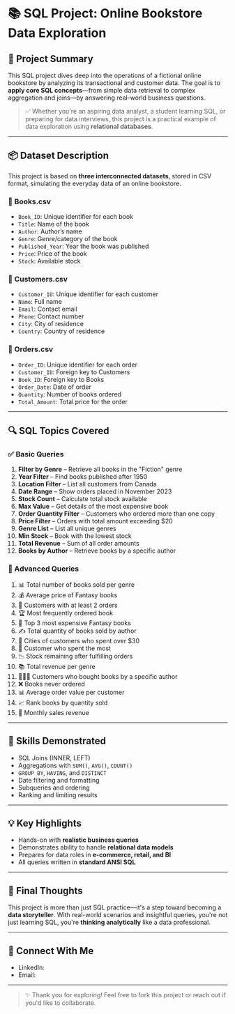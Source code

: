 # 📚 SQL Project: Online Bookstore Data Exploration

## 🧠 Project Summary

This SQL project dives deep into the operations of a fictional online bookstore by analyzing its transactional and customer data. The goal is to **apply core SQL concepts**—from simple data retrieval to complex aggregation and joins—by answering real-world business questions.

> ✅ Whether you're an aspiring data analyst, a student learning SQL, or preparing for data interviews, this project is a practical example of data exploration using **relational databases**.

---

## 📦 Dataset Description

This project is based on **three interconnected datasets**, stored in CSV format, simulating the everyday data of an online bookstore.

### 📘 Books.csv
- `Book_ID`: Unique identifier for each book  
- `Title`: Name of the book  
- `Author`: Author’s name  
- `Genre`: Genre/category of the book  
- `Published_Year`: Year the book was published  
- `Price`: Price of the book  
- `Stock`: Available stock

### 👤 Customers.csv
- `Customer_ID`: Unique identifier for each customer  
- `Name`: Full name  
- `Email`: Contact email  
- `Phone`: Contact number  
- `City`: City of residence  
- `Country`: Country of residence

### 🛒 Orders.csv
- `Order_ID`: Unique identifier for each order  
- `Customer_ID`: Foreign key to Customers  
- `Book_ID`: Foreign key to Books  
- `Order_Date`: Date of order  
- `Quantity`: Number of books ordered  
- `Total_Amount`: Total price for the order

---

## 🔍 SQL Topics Covered

### ✅ Basic Queries

1. **Filter by Genre** – Retrieve all books in the "Fiction" genre  
2. **Year Filter** – Find books published after 1950  
3. **Location Filter** – List all customers from Canada  
4. **Date Range** – Show orders placed in November 2023  
5. **Stock Count** – Calculate total stock available  
6. **Max Value** – Get details of the most expensive book  
7. **Order Quantity Filter** – Customers who ordered more than one copy  
8. **Price Filter** – Orders with total amount exceeding $20  
9. **Genre List** – List all unique genres  
10. **Min Stock** – Book with the lowest stock  
11. **Total Revenue** – Sum of all order amounts  
12. **Books by Author** – Retrieve books by a specific author  

### 🔬 Advanced Queries

1. 📊 Total number of books sold per genre  
2. 💰 Average price of Fantasy books  
3. 🧾 Customers with at least 2 orders  
4. 🏆 Most frequently ordered book  
5. 🎯 Top 3 most expensive Fantasy books  
6. ✍️ Total quantity of books sold by author  
7. 📍 Cities of customers who spent over $30  
8. 💸 Customer who spent the most  
9. 📉 Stock remaining after fulfilling orders  
10. 📚 Total revenue per genre  
11. 🧑‍🤝‍🧑 Customers who bought books by a specific author  
12. ❌ Books never ordered  
13. 📊 Average order value per customer  
14. 📈 Rank books by quantity sold  
15. 📅 Monthly sales revenue

---

## 🚀 Skills Demonstrated

- SQL Joins (INNER, LEFT)
- Aggregations with `SUM()`, `AVG()`, `COUNT()`
- `GROUP BY`, `HAVING`, and `DISTINCT`
- Date filtering and formatting
- Subqueries and ordering
- Ranking and limiting results

---

## 💡 Key Highlights

- Hands-on with **realistic business queries**
- Demonstrates ability to handle **relational data models**
- Prepares for data roles in **e-commerce, retail, and BI**
- All queries written in **standard ANSI SQL**

---

## 🌟 Final Thoughts

This project is more than just SQL practice—it's a step toward becoming a **data storyteller**. With real-world scenarios and insightful queries, you're not just learning SQL, you're **thinking analytically** like a data professional.

---

## 🔗 Connect With Me


- LinkedIn: 
- Email: 

---

> ✨ Thank you for exploring! Feel free to fork this project or reach out if you'd like to collaborate.

